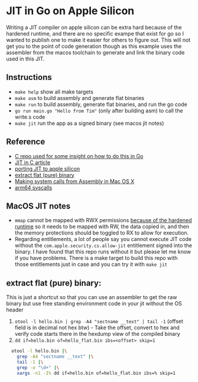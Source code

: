# JIT in Go on Apple Silicon
Writing a JIT compiler on apple silicon can be extra hard because of the hardened
runtime, and there are no specific exampe that exist for go so I wanted to publish
one to make it easier for others to figure out. This will not get you to the point
of code generation though as this example uses the assembler from the macos toolchain
to generate and link the binary code used in this JIT.

## Instructions
- `make help` show all make targets
- `make asm` to build assembly and generate flat binaries
- `make run` to build assembly, generate flat binaries, and run the go code
- `go run main.go "Hello from Tim"` (only after building asm) to call the write.s code
- `make jit` run the app as a signed binary (see macos jit notes)

## Reference

- [C repo used for some insight on how to do this in Go](https://github.com/zeusdeux/jit-example-macos-arm64)
- [JIT in C article](https://medium.com/@gamedev0909/jit-in-c-injecting-machine-code-at-runtime-1463402e6242)
- [porting JIT to apple silicon](https://developer.apple.com/documentation/apple-silicon/porting-just-in-time-compilers-to-apple-silicon?language=objc)
- [extract flat (pure) binary](https://stackoverflow.com/a/13306947)
- [Making system calls from Assembly in Mac OS X](https://filippo.io/making-system-calls-from-assembly-in-mac-os-x/)
- [arm64 syscalls](https://stackoverflow.com/questions/56985859/ios-arm64-syscalls)

## MacOS JIT notes
- `mmap` cannot be mapped with RWX permissions [because of the hardened runtime](https://stackoverflow.com/questions/74124485/mmap-rwx-page-on-macos-arm64-architecture)
  so it needs to be mapped with RW, the data copied in, and then the memory protections
  should be toggled to RX to allow for execution.
- Regarding entitlements, a lot of people say you cannot execute JIT code without
  the `com.apple.security.cs.allow-jit` entitlement signed into the binary. I have
  found that this repo runs without it but please let me know if you have problems.
  There is a make target to build this repo with those entitlements just in case
  and you can try it with `make jit`

## extract flat (pure) binary:
This is just a shortcut so that you can use an assembler to get the raw binary but
use free standing environment code in your jit without the OS header

  1. `otool -l hello.bin | grep -A4 "sectname __text" | tail -1`  (offset field is in decimal not hex btw)
    - Take the offset, convert to hex and verify code starts there in the hexdump view of the compiled binary
  2. `dd if=hello.bin of=hello_flat.bin ibs=<offset> skip=1`

```bash
  otool -l hello.bin |\
    grep -A4 "sectname __text" |\
    tail -1 |\
    grep -o "\d+" |\
    xargs -n1 -I% dd if=hello.bin of=hello_flat.bin ibs=% skip=1
```
